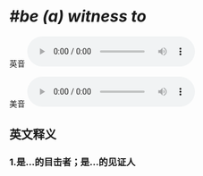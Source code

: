 # ***\#be (a) witness to*** 
英音
<audio src="./media/be a witness to1_AAC.aac" controls="controls"></audio>

美音
<audio src="./media/be a witness to2_AAC.aac" controls="controls"></audio>



  

英文释义
---
### 1.**是…的目击者；是…的见证人**  


